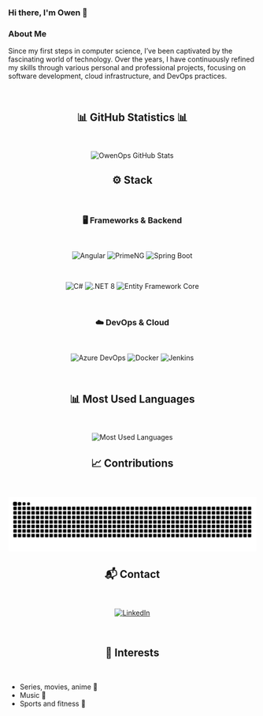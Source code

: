 ### Hi there, I'm Owen 👋

### **About Me**

Since my first steps in computer science, I’ve been captivated by the fascinating world of technology. Over the years, I have continuously refined my skills through various personal and professional projects, focusing on software development, cloud infrastructure, and DevOps practices.

<br />

<div align="center"><h2>📊 GitHub Statistics 📊</h2></div>
<br />

<p align="center">
  <img src="https://github-readme-stats.vercel.app/api?username=OwenOps&show_icons=true&theme=darcula&include_all_commits=true&count_private=true&langs_count=5&hide=stars" alt="OwenOps GitHub Stats">
</p>


<div align="center"><h2>⚙️ Stack</h2></div>
<br />

<div align="center"><h3>🖥️ Frameworks & Backend</h3></div>
<br />

<p align="center">
  <img src="https://img.shields.io/badge/Angular-DD0031?style=for-the-badge&logo=angular&logoColor=white" alt="Angular"/>
  <img src="https://img.shields.io/badge/PrimeNG-0174CB?style=for-the-badge&logo=prime&logoColor=white" alt="PrimeNG"/>
  <img src="https://img.shields.io/badge/Spring_Boot-6DB33F?style=for-the-badge&logo=springboot&logoColor=white" alt="Spring Boot"/>
</p>

<br />

<p align="center">
  <img src="https://img.shields.io/badge/C%23-239120?style=for-the-badge&logo=csharp&logoColor=white" alt="C#"/>
  <img src="https://img.shields.io/badge/.NET_8-512BD4?style=for-the-badge&logo=dotnet&logoColor=white" alt=".NET 8"/>
  <img src="https://img.shields.io/badge/Entity%20Framework_Core-512BD4?style=for-the-badge&logo=dotnet&logoColor=white" alt="Entity Framework Core"/>
</p>

<br />

<!-- DevOps & Cloud -->
<div align="center"><h3>☁️ DevOps & Cloud</h3></div>
<br />

<p align="center">
  <img src="https://img.shields.io/badge/Azure_DevOps-0078D7?style=for-the-badge&logo=azuredevops&logoColor=white" alt="Azure DevOps"/>
  <img src="https://img.shields.io/badge/Docker-2496ED?style=for-the-badge&logo=docker&logoColor=white" alt="Docker"/>
  <img src="https://img.shields.io/badge/Jenkins-D24939?style=for-the-badge&logo=jenkins&logoColor=white" alt="Jenkins"/>
</p>

<br />

<div align="center"><h2>📊 Most Used Languages</h2></div>
<br />

<p align="center">
  <img src="https://github-readme-stats.vercel.app/api/top-langs/?username=OwenOps&layout=compact&theme=darcula&langs_count=6&hide=css,scss,shell,html" alt="Most Used Languages">
</p>

<div align="center"><h2>📈 Contributions</h2></div>
<br />

<p align="center">
 <img alt="github-snake-dark" src="https://github.com/OwenOps/OwenOps/blob/output/github-contribution-grid-snake-dark.svg?palette=github-dark&background=000000" />
</p>

<div align="center"><h2>📬 Contact</h2></div>
<br />

<p align="center">
  <a href="https://www.linkedin.com/in/owen-rebeller-37161126b/">
    <img src="https://img.shields.io/badge/LinkedIn-0A66C2?style=for-the-badge&logo=linkedin&logoColor=white" alt="LinkedIn">
  </a>
</p>

<br />

<div align="center"><h2>🎯 Interests</h2></div>
<br />

- Series, movies, anime 🎥  
- Music 🎵  
- Sports and fitness 💪
